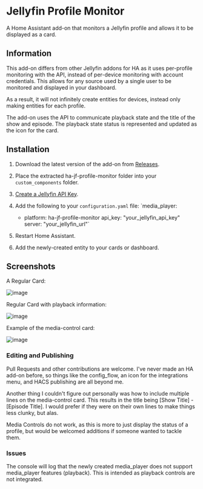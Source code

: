 # Jellyfin Profile Monitor
A Home Assistant add-on that monitors a Jellyfin profile and allows it to be displayed as a card.

## Information
This add-on differs from other Jellyfin addons for HA as it uses per-profile monitoring with the API, instead of per-device monitoring with account credentials. This allows for any source used by a single user to be monitored and displayed in your dashboard.

As a result, it will not infinitely create entities for devices, instead only making entities for each profile.

The add-on uses the API to communicate playback state and the title of the show and episode. The playback state status is represented and updated as the icon for the card.

## Installation
1. Download the latest version of the add-on from <a href="https://github.com/4rft5/ha-jf-profile-monitor/releases">Releases</a>.

2. Place the extracted ha-jf-profile-monitor folder into your `custom_components` folder.

3. <a href="https://gethomepage.dev/widgets/services/jellyfin/">Create a Jellyfin API Key</a>.
   
4. Add the following to your `configuration.yaml` file:
   `media_player:
    - platform: ha-jf-profile-monitor
      api_key: "your_jellyfin_api_key"
      server: "your_jellyfin_url"`

5. Restart Home Assistant.

6. Add the newly-created entity to your cards or dashboard.

## Screenshots
A Regular Card:

![image](https://github.com/user-attachments/assets/8b3a101b-0a67-4ce2-ab95-045143ea25dc)

Regular Card with playback information:

![image](https://github.com/user-attachments/assets/39348e75-05a6-42be-8094-63919c0edbcc)

Example of the media-control card:

![image](https://github.com/user-attachments/assets/e252bf6c-b27b-4c1e-916c-f78d45da594d)

### Editing and Publishing

Pull Requests and other contributions are welcome. I've never made an HA add-on before, so things like the config_flow, an icon for the integrations menu, and HACS publishing are all beyond me.

Another thing I couldn't figure out personally was how to include multiple lines on the media-control card. This results in the title being [Show Title] - [Episode Title]. I would prefer if they were on their own lines to make things less clunky, but alas.

Media Controls do not work, as this is more to just display the status of a profile, but would be welcomed additions if someone wanted to tackle them.

### Issues

The console will log that the newly created media_player does not support media_player features (playback). This is intended as playback controls are not integrated.

